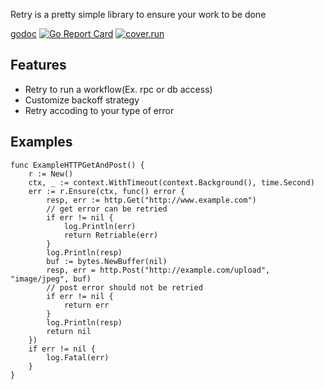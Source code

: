 Retry is a pretty simple library to ensure your work to be done

[godoc](https://godoc.org/github.com/shafreeck/retry)
[![Go Report Card](https://goreportcard.com/badge/github.com/shafreeck/retry)](https://goreportcard.com/report/github.com/shafreeck/retry)
[![cover.run](https://cover.run/go/github.com/shafreeck/retry.svg?style=flat&tag=golang-1.9)](https://cover.run/go?tag=golang-1.9&repo=github.com%2Fshafreeck%2Fretry)

## Features
* Retry to run a workflow(Ex. rpc or db access)
* Customize backoff strategy
* Retry accoding to your type of error

## Examples

```
func ExampleHTTPGetAndPost() {
    r := New()
    ctx, _ := context.WithTimeout(context.Background(), time.Second)
    err := r.Ensure(ctx, func() error {
        resp, err := http.Get("http://www.example.com")
        // get error can be retried
        if err != nil {
            log.Println(err)
            return Retriable(err)
        }
        log.Println(resp)
        buf := bytes.NewBuffer(nil)
        resp, err = http.Post("http://example.com/upload", "image/jpeg", buf)
        // post error should not be retried
        if err != nil {
            return err
        }
        log.Println(resp)
        return nil
    })
    if err != nil {
        log.Fatal(err)
    }
}
```
